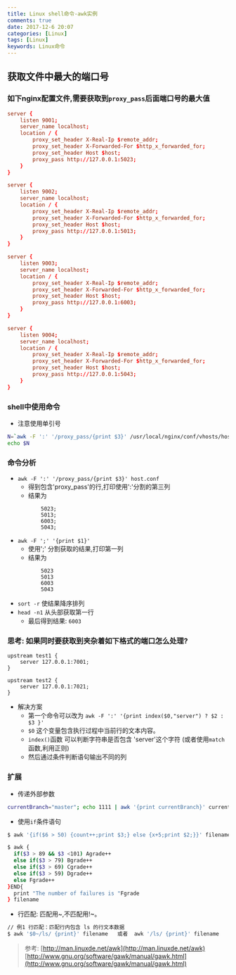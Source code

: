 ```yaml
---
title: Linux shell命令-awk实例
comments: true
date: 2017-12-6 20:07
categories: [Linux]
tags: [Linux]
keywords: Linux命令
---
```


## 获取文件中最大的端口号

### 如下nginx配置文件,需要获取到`proxy_pass`后面端口号的最大值

```conf
server {
    listen 9001;
    server_name localhost;
    location / {
        proxy_set_header X-Real-Ip $remote_addr;
        proxy_set_header X-Forwarded-For $http_x_forwarded_for;
        proxy_set_header Host $host;
        proxy_pass http://127.0.0.1:5023;
    }
}

server {
    listen 9002;
    server_name localhost;
    location / {
        proxy_set_header X-Real-Ip $remote_addr;
        proxy_set_header X-Forwarded-For $http_x_forwarded_for;
        proxy_set_header Host $host;
        proxy_pass http://127.0.0.1:5013;
    }
}

server {
    listen 9003;
    server_name localhost;
    location / {
        proxy_set_header X-Real-Ip $remote_addr;
        proxy_set_header X-Forwarded-For $http_x_forwarded_for;
        proxy_set_header Host $host;
        proxy_pass http://127.0.0.1:6003;
    }
}

server {
    listen 9004;
    server_name localhost;
    location / {
        proxy_set_header X-Real-Ip $remote_addr;
        proxy_set_header X-Forwarded-For $http_x_forwarded_for;
        proxy_set_header Host $host;
        proxy_pass http://127.0.0.1:5043;
    }
}
```

### shell中使用命令
- 注意使用单引号
```bash
N=`awk -F ':' '/proxy_pass/{print $3}' /usr/local/nginx/conf/vhosts/host.conf | awk -F ';' '{print $1}' | sort -r | head -n1`
echo $N
```

### 命令分析
- `awk -F ':' '/proxy_pass/{print $3}' host.conf`
  - 得到包含'proxy_pass'的行,打印使用':'分割的第三列
  - 结果为
    ```
        5023;
        5013;
        6003;
        5043;
    ```
- `awk -F ';' '{print $1}'`    
  - 使用';' 分割获取的结果,打印第一列
  - 结果为
    ```
        5023
        5013
        6003
        5043
    ```
- `sort -r` 使结果降序排列
- `head -n1` 从头部获取第一行
  - 最后得到结果: `6003`


### 思考: 如果同时要获取到夹杂着如下格式的端口怎么处理?
```
upstream test1 {
    server 127.0.0.1:7001;
}

upstream test2 {
    server 127.0.0.1:7021;
}
```

- 解决方案
  - 第一个命令可以改为 `awk -F ':' '{print index($0,"server") ? $2 : $3 }'`
  - `$0` 这个变量包含执行过程中当前行的文本内容。
  - `index()`函数 可以判断字符串是否包含 'server'这个字符 (或者使用`match`函数,利用正则)
  - 然后通过条件判断语句输出不同的列


### 扩展
- 传递外部参数
```bash
currentBranch="master"; echo 1111 | awk '{print currentBranch}' currentBranch=$currentBranch
```

- 使用`if`条件语句
```bash
$ awk '{if($6 > 50) {count++;print $3;} else {x+5;print $2;}}' filename

$ awk {
  if($3 > 89 && $3 <101) Agrade++
  else if($3 > 79) Bgrade++
  else if($3 > 69) Cgrade++
  else if($3 > 59) Dgrade++
  else Fgrade++
}END{
  print "The number of failures is "Fgrade
} filename

```

- 行匹配: 匹配用~,不匹配用!~。
```bash
// 例1 行匹配：匹配行内包含 ls 的行文本数据
$ awk '$0~/ls/ {print}' filename   或者  awk '/ls/ {print}' filename 

```


> 参考: [http://man.linuxde.net/awk](http://man.linuxde.net/awk)
> [http://www.gnu.org/software/gawk/manual/gawk.html](http://www.gnu.org/software/gawk/manual/gawk.html)
